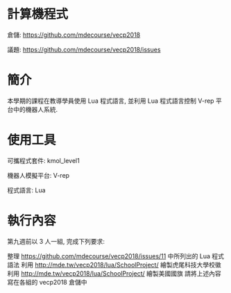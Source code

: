 # 計算機程式

倉儲: https://github.com/mdecourse/vecp2018

議題: https://github.com/mdecourse/vecp2018/issues

# 簡介

本學期的課程在教導學員使用 Lua 程式語言, 並利用 Lua 程式語言控制 V-rep 平台中的機器人系統.

# 使用工具

可攜程式套件: kmol_level1

機器人模擬平台: V-rep

程式語言: Lua

# 執行內容

第九週前以 3 人一組, 完成下列要求:

整理 https://github.com/mdecourse/vecp2018/issues/11 中所列出的 Lua 程式語法
利用 http://mde.tw/vecp2018/lua/SchoolProject/ 繪製虎尾科技大學校徽
利用 http://mde.tw/vecp2018/lua/SchoolProject/ 繪製美國國旗
請將上述內容寫在各組的 vecp2018 倉儲中
